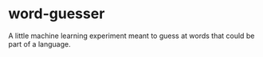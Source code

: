 # word-guesser
A little machine learning experiment meant to guess at words that could be part of a language.
